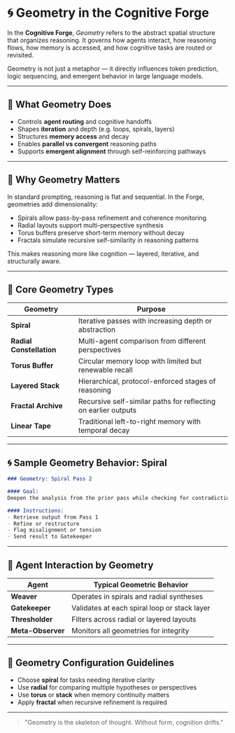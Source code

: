 # 🌀 Geometry in the Cognitive Forge

In the **Cognitive Forge**, *Geometry* refers to the abstract spatial structure that organizes reasoning. It governs how agents interact, how reasoning flows, how memory is accessed, and how cognitive tasks are routed or revisited.

Geometry is not just a metaphor — it directly influences token prediction, logic sequencing, and emergent behavior in large language models.

---

## 🔧 What Geometry Does

- Controls **agent routing** and cognitive handoffs
- Shapes **iteration** and depth (e.g. loops, spirals, layers)
- Structures **memory access** and decay
- Enables **parallel vs convergent** reasoning paths
- Supports **emergent alignment** through self-reinforcing pathways

---

## 🧠 Why Geometry Matters

In standard prompting, reasoning is flat and sequential. In the Forge, geometries add dimensionality:

- Spirals allow pass-by-pass refinement and coherence monitoring
- Radial layouts support multi-perspective synthesis
- Torus buffers preserve short-term memory without decay
- Fractals simulate recursive self-similarity in reasoning patterns

This makes reasoning more like cognition — layered, iterative, and structurally aware.

---

## 📐 Core Geometry Types

| Geometry                 | Purpose                                                        |
| ------------------------ | -------------------------------------------------------------- |
| **Spiral**               | Iterative passes with increasing depth or abstraction          |
| **Radial Constellation** | Multi-agent comparison from different perspectives             |
| **Torus Buffer**         | Circular memory loop with limited but renewable recall         |
| **Layered Stack**        | Hierarchical, protocol-enforced stages of reasoning            |
| **Fractal Archive**      | Recursive self-similar paths for reflecting on earlier outputs |
| **Linear Tape**          | Traditional left-to-right memory with temporal decay           |

---

## 🌀 Sample Geometry Behavior: Spiral

```markdown
### Geometry: Spiral Pass 2

#### Goal:
Deepen the analysis from the prior pass while checking for contradictions

#### Instructions:
- Retrieve output from Pass 1
- Refine or restructure
- Flag misalignment or tension
- Send result to Gatekeeper
```

---

## 🧩 Agent Interaction by Geometry

| Agent             | Typical Geometric Behavior                   |
| ----------------- | -------------------------------------------- |
| **Weaver**        | Operates in spirals and radial syntheses     |
| **Gatekeeper**    | Validates at each spiral loop or stack layer |
| **Thresholder**   | Filters across radial or layered layouts     |
| **Meta-Observer** | Monitors all geometries for integrity        |

---

## 📏 Geometry Configuration Guidelines

- Choose **spiral** for tasks needing iterative clarity
- Use **radial** for comparing multiple hypotheses or perspectives
- Use **torus** or **stack** when memory continuity matters
- Apply **fractal** when recursive refinement is required

---

> "Geometry is the skeleton of thought. Without form, cognition drifts."


